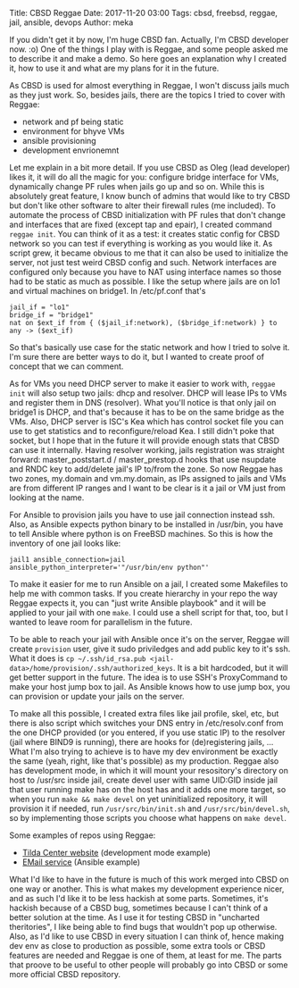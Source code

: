 Title: CBSD Reggae
Date: 2017-11-20 03:00
Tags: cbsd, freebsd, reggae, jail, ansible, devops
Author: meka


If you didn't get it by now, I'm huge CBSD fan. Actually, I'm CBSD developer
now. :o) One of the things I play with is Reggae, and some people asked me to
describe it and make a demo. So here goes an explanation why I created it, how
to use it and what are my plans for it in the future.

As CBSD is used for almost everything in Reggae, I won't discuss jails much as
they just work. So, besides jails, there are the topics I tried to cover with
Reggae:

* network and pf being static
* environment for bhyve VMs
* ansible provisioning
* development envrionemnt

Let me explain in a bit more detail. If you use CBSD as Oleg (lead developer)
likes it, it will do all the magic for you: configure bridge interface for VMs,
dynamically change PF rules when jails go up and so on. While this is
absolutely great feature, I know bunch of admins that would like to try CBSD
but don't like other software to alter their firewall rules (me included).
To automate the process of CBSD initialization with PF rules that don't change
and interfaces that are fixed (except tap and epair), I created command
`reggae init`. You can think of it as a test: it creates static config for
CBSD network so you can test if everything is working as you would like it. As
script grew, it became obvious to me that it can also be used to initialize
the server, not just test weird CBSD config and such. Network interfaces are
configured only because you have to NAT using interface names so those had to
be static as much as possible. I like the setup where jails are on lo1 and
virtual machines on bridge1. In /etc/pf.conf that's


```
jail_if = "lo1"
bridge_if = "bridge1"
nat on $ext_if from { ($jail_if:network), ($bridge_if:network) } to any -> ($ext_if)
```

So that's basically use case for the static network and how I tried to solve
it. I'm sure there are better ways to do it, but I wanted to create proof of
concept that we can comment.

As for VMs you need DHCP server to make it easier to work with, `reggae init`
will also setup two jails: dhcp and resolver. DHCP will lease IPs to VMs and
register them in DNS (resolver). What you'll notice is that only jail on
bridge1 is DHCP, and that's because it has to be on the same bridge as the VMs.
Also, DHCP server is ISC's Kea which has control socket file you can use to get
statistics and to reconfigure/reload Kea. I still didn't poke that socket, but
I hope that in the future it will provide enough stats that CBSD can use it
internally. Having resolver working, jails registration was straight forward:
master_poststart.d / master_prestop.d hooks that use nsupdate and RNDC key to
add/delete jail's IP to/from the zone. So now Reggae has two zones, my.domain
and vm.my.domain, as IPs assigned to jails and VMs are from different IP ranges
and I want to be clear is it a jail or VM just from looking at the name.

For Ansible to provision jails you have to use jail connection instead ssh.
Also, as Ansible expects python binary to be installed in /usr/bin, you have
to tell Ansible where python is on FreeBSD machines. So this is how the
inventory of one jail looks like:

```
jail1 ansible_connection=jail ansible_python_interpreter='"/usr/bin/env python"'
```

To make it easier for me to run Ansible on a jail, I created some Makefiles to
help me with common tasks. If you create hierarchy in your repo the way Reggae
expects it, you can "just write Ansible playbook" and it will be applied to your
jail with one `make`. I could use a shell script for that, too, but I wanted to
leave room for parallelism in the future.

To be able to reach your jail with Ansible once it's on the server, Reggae will
create `provision` user, give it sudo priviledges and add public key to it's
ssh. What it does is
`cp ~/.ssh/id_rsa.pub <jail-data>/home/provision/.ssh/authorized_keys`. It is a
bit hardcoded, but it will get better support in the future. The idea is to use
SSH's ProxyCommand to make your host jump box to jail. As Ansible knows how to
use jump box, you can provision or update your jails on the server.

To make all this possible, I created extra files like jail profile, skel, etc,
but there is also script which switches your DNS entry in /etc/resolv.conf from
the one DHCP provided (or you entered, if you use static IP) to the resolver
(jail where BIND9 is running), there are hooks for (de)registering jails, ...
What I'm also trying to achieve is to have my dev environment be exactly the
same (yeah, right, like that's possible) as my production. Reggae also has
development mode, in which it will mount your resository's directory on host to
/usr/src inside jail, create devel user with same UID:GID inside jail that user
running make has on the host has and it adds one more target, so when you run
`make && make devel` on yet uninitialized repository, it will provision it if
needed, run `/usr/src/bin/init.sh` and `/usr/src/bin/devel.sh`, so by
implementing those scripts you choose what happens on `make devel`.

Some examples of repos using Reggae:

* [Tilda Center website](https://github.com/tilda-center/website) (development
  mode example)
* [EMail service](https://github.com/mekanix/jail-mail) (Ansible example)

What I'd like to have in the future is much of this work merged into CBSD on
one way or another. This is what makes my development experience nicer, and as
such I'd like it to be less hackish at some parts. Sometimes, it's hackish
because of a CBSD bug, sometimes because I can't think of a better solution at
the time. As I use it for testing CBSD in "uncharted theritories", I like being
able to find bugs that wouldn't pop up otherwise. Also, as I'd like to use CBSD
in every situation I can think of, hence making dev env as close to production
as possible, some extra tools or CBSD features are needed and Reggae is one of
them, at least for me. The parts that proove to be useful to other people will
probably go into CBSD or some more official CBSD repository.
